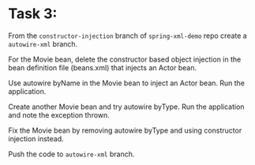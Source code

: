 # **Task 3:**
 
From the `constructor-injection` branch of `spring-xml-demo` 
repo create a `autowire-xml` branch.
 
 For the Movie bean, delete the constructor based object injection in the bean definition file (beans.xml) that injects an Actor bean. 
 
 Use autowire byName in the Movie bean to inject an Actor bean. Run the application. 
 
 Create another Movie bean and try autowire byType. Run the application and note the exception thrown.
  
  Fix the Movie bean by removing autowire byType and using constructor injection instead.

Push the code to `autowire-xml` branch.